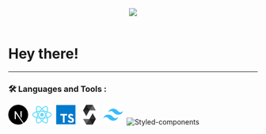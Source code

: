 <div id="header" align="center">
  <img src="https://media.giphy.com/media/3oEduXdm2gjnrsJBOo/giphy.gif" width="100"/>
</div>
<div>
<img src="https://komarev.com/ghpvc/?username=PxlSyl&style=flat-square&color=blue" alt=""/>
</div>
<h1>
  Hey there!
</h1>

---

### :hammer_and_wrench: Languages and Tools :

<div>
<img src="https://github.com/devicons/devicon/blob/master/icons/nextjs/nextjs-original.svg" title="Next.js" alt="Next.js" width="40" height="40"/>&nbsp;
  <img src="https://github.com/devicons/devicon/blob/master/icons/react/react-original.svg" title="React.js" alt="React.js" width="40" height="40"/>&nbsp;
    <img src="https://github.com/devicons/devicon/blob/master/icons/typescript/typescript-plain.svg" title="Typescript" alt="Typescript" width="40" height="40"/>&nbsp;
    <img src="https://github.com/devicons/devicon/blob/master/icons/solidity/solidity-original.svg" title="Solidity" alt="Solidity" width="40" height="40"/>&nbsp;
  <img src="https://github.com/devicons/devicon/blob/master/icons/tailwindcss/tailwindcss-plain.svg" title="Tailwind" alt="Tailwind" width="40" height="40"/>&nbsp;
    <img src="https://github.com/styled-components/brand/blob/master/styled-components.svg" title="Styled-Components" alt="Styled-components" width="40" height="40"/>&nbsp;
</div>

<!--
**PxlSyl/PxlSyl** is a ✨ _special_ ✨ repository because its `README.md` (this file) appears on your GitHub profile.

Here are some ideas to get you started:

- 🔭 I’m currently working on ...
- 🌱 I’m currently learning ...
- 👯 I’m looking to collaborate on ...
- 🤔 I’m looking for help with ...
- 💬 Ask me about ...
- 📫 How to reach me: ...
- 😄 Pronouns: ...
- ⚡ Fun fact: ...
-->
